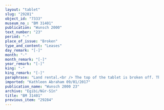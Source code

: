 ```yaml
---
layout: "tablet"
slug: "29281"
object_id: "7333"
museum_no_: "BM 31401"
publication: "Wunsch 2000"
text_number: "23"
period: "-"
place_of_issue: "Broken"
type_and_content: "Leases"
day_remark: "[-]"
month: "-"
month_remark: "[-]"
year_remark: "[-]"
king: "-"
king_remark: "[-]"
paraphrase: "Land rental.<br /> The top of the tablet is broken off. The document concerns land located on the New Canal, rented by <strong><sup>f</sup>A</strong> to <strong>B</strong>. The renter should irrigate it by drawing water from a well (<em>ina dālu dal&ucirc;</em>). Both <strong><sup>f</sup>A</strong> and <strong>B</strong> will enjoy the yield. The renter should dig a ditch above the canal. In a broken context, arable land (<em>zēru</em>) belonging to <strong>C</strong> is mentioned. The parties to the contract have taken one copy of the document each. Names of 2 witnesses and the scribe.<br /> &nbsp;<br /> <strong><sup>f</sup></strong><strong>A</strong> = <sup>f</sup>Quda&scaron;u; <strong>B</strong> = &Scaron;ulāya/Marduk-&scaron;umu-uṣur//Edu-ēṭir; <strong>C</strong> = Nergal-ēṭir"
imported: "Kathleen Abraham 09/01/2017"
publication_name: "Wunsch 2000 23"
archive: "Egibi/Nūr-Sîn"
title: "BM 31401"
previous_item: "29284"
---
```

